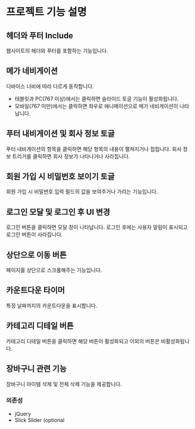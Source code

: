 # 프로젝트 기능 설명

## 헤더와 푸터 Include

웹사이트의 헤더와 푸터를 포함하는 기능입니다.

## 메가 네비게이션

디바이스 너비에 따라 다르게 동작합니다.
- 태블릿과 PC(767 이상)에서는 클릭하면 슬라이드 토글 기능이 활성화됩니다.
- 모바일(767 미만)에서는 클릭하면 좌우로 애니메이션으로 메가 네비게이션이 나타납니다.

## 푸터 내비게이션 및 회사 정보 토글

푸터 내비게이션의 항목을 클릭하면 해당 항목의 내용이 펼쳐지거나 접힙니다.
회사 정보 트리거를 클릭하면 회사 정보가 나타나거나 사라집니다.

## 회원 가입 시 비밀번호 보이기 토글

회원 가입 시 비밀번호 입력 필드의 값을 보여주거나 가리는 기능입니다.

## 로그인 모달 및 로그인 후 UI 변경

로그인 버튼을 클릭하면 모달 창이 나타납니다.
로그인 후에는 사용자 알림이 표시되고 로그인 버튼이 사라집니다.

## 상단으로 이동 버튼

페이지를 상단으로 스크롤해주는 기능입니다.

## 카운트다운 타이머

특정 날짜까지의 카운트다운을 표시합니다.

## 카테고리 디테일 버튼

카테고리 디테일 버튼을 클릭하면 해당 버튼이 활성화되고 이외의 버튼은 비활성화됩니다.

## 장바구니 관련 기능

장바구니 아이템 삭제 및 전체 삭제 기능을 제공합니다.

### 의존성

- jQuery
- Slick Slider (optional
